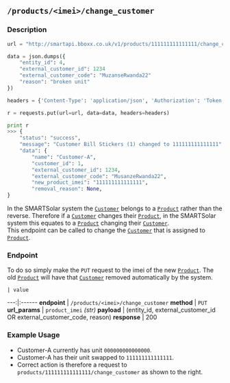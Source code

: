 ## `/products/<imei>/change_customer`
### Description
```python
url = "http://smartapi.bboxx.co.uk/v1/products/111111111111111/change_customer"

data = json.dumps({
    "entity_id": 4,
    "external_customer_id": 1234
    "external_customer_code": "MuzanseRwanda22"
    "reason": "broken unit"
})

headers = {'Content-Type': 'application/json', 'Authorization': 'Token token=' + A_VALID_TOKEN}

r = requests.put(url=url, data=data, headers=headers)

print r
>>> {
    "status": "success",
    "message": "Customer Bill Stickers (1) changed to 111111111111111"
    "data": {
        "name": "Customer-A",
        "customer_id": 1,
        "external_customer_id": 1234,
        "external_customer_code": "MusanzeRwanda22",
        "new_product_imei": "111111111111111",
        "removal_reason": None,
}
```

In the SMARTSolar system the <a href=/#customer>`Customer`</a> belongs to a <a href=/#product>`Product`</a> rather than the reverse.  Therefore if a <a href=/#customer>`Customer`</a> changes their <a href=/#product>`Product`</a>, in the SMARTSolar system this equates to a <a href=/#product>`Product`</a> changing their <a href=/#customer>`Customer`</a>.   
This endpoint can be called to change the <a href=/#customer>`Customer`</a> that is assigned to <a href=/#product>`Product`</a>. 

### Endpoint
To do so simply make the `PUT` request to the imei of the new <a href=/#product>`Product`</a>. The old <a href=/#product>`Product`</a> will have that <a href=/#customer>`Customer`</a> removed automatically by the system. 

    | value 
---:|:------
__endpoint__ | `/products/<imei>/change_customer`
__method__ | `PUT`
__url_params__ | `product_imei` _(str)_
__payload__ | (entity_id, external_customer_id OR external_customer_code, reason)
__response__ | 200


### Example Usage

 - Customer-A currently has unit `000000000000000`.   
 - Customer-A has their unit swapped to `111111111111111`.  
 - Correct action is therefore a request to `products/111111111111111/change_customer` as shown to the right.